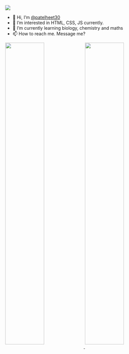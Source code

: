 <img src="https://img.shields.io/twitter/follow/patelheet30?label=Follow%20me%20on%20Twitter&style=social" />

- 👋 Hi, I’m [@patelheet30](https://github.com/patelheet30")
- 👀 I’m interested in HTML, CSS, JS currently.
- 🌱 I’m currently learning biology, chemistry and maths
- 📫 How to reach me. Message me?

<!---
patelheet30/patelheet30 is a ✨ special ✨ repository because its `README.md` (this file) appears on your GitHub profile.
You can click the Preview link to take a look at your changes.
--->

<a href="https://github.com/patelheet30/github-readme-stats">
  <img  align ="center" src="https://github-readme-stats-flame-six.vercel.app/api?username=patelheet30&show_icons=true&theme=dark&count_private=true&line_height=20" width="49.6%"/>
</a>
<a href="https://github.com/patelheet30/github-readme-stats">
  <img align="center" src="https://github-readme-stats-flame-six.vercel.app/api/top-langs/?username=patelheet30&langs_count=8&layout=compact" width="49.6%"/>
</a>
